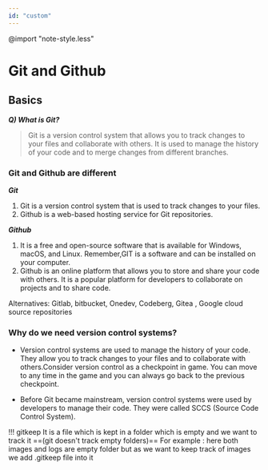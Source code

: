 ```yaml
---
id: "custom"
---
```

@import "note-style.less"
<link href="https://fonts.googleapis.com/css2?family=Handlee&display=swap" rel="stylesheet">

# Git and Github

## Basics

 ***Q) What is Git?<br>***
>Git is a version control system that allows you to track changes to your files and collaborate with others. It is used to manage the history of your code and to merge changes from different branches.


### Git and Github are different
***Git***
1. Git is a version control system that is used to track changes to your files.
2. Github is a web-based hosting service for Git repositories.

***Github***
1. It is a free and open-source software that is available for Windows, macOS, and Linux. Remember,GIT is a software and can be installed on your computer.	
2. Github is an online platform that allows you to store and share your code with others. It is a popular platform for developers to collaborate on projects and to share code.

Alternatives:  Gitlab, bitbucket, Onedev, Codeberg, Gitea , Google cloud source repositories 
        
### Why do we need version control systems?
- Version control systems are used to manage the history of your code. They allow you to track changes to your files and to collaborate with others.Consider version control as a checkpoint in game. You can move to any time in the game and you can always go back to the previous checkpoint.

- Before Git became mainstream, version control systems were used by developers to manage their code. They were called SCCS (Source Code Control System).

!!! gitkeep
    It is a file which is kept in a folder which is empty and we want to track it ==(git doesn't track empty folders)==
    For example : here both images and logs are empty folder but as we want to keep track of images we add .gitkeep file into it









